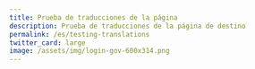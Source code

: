 ```yaml
---
title: Prueba de traducciones de la página
description: Prueba de traducciones de la página de destino
permalink: /es/testing-translations
twitter_card: large
image: /assets/img/login-gov-600x314.png
---
```

